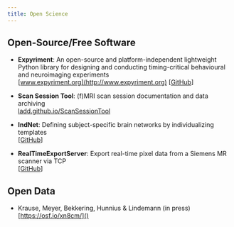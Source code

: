```yaml
---
title: Open Science
---
```


## Open-Source/Free Software
* **Expyriment**: An open-source and platform-independent lightweight Python library for designing and conducting timing-critical behavioural and neuroimaging experiments  
  [www.expyriment.org](http://www.expyriment.org) [[GitHub](https://github.com/expyriment/expyriment)]

* **Scan Session Tool**: (f)MRI scan session documentation and data archiving  
  [ladd.github.io/ScanSessionTool](http://fladd.github.io/ScanSessionTool)
  
* **IndNet**: Defining subject-specific brain networks by individualizing templates  
  [[GitHub](https://github.com/can-lab/IndNet)]

* **RealTimeExportServer**: Export real-time pixel data from a Siemens MR scanner via TCP  
  [[GitHub](https://github.com/fladd/RealTimeExportServer)]

## Open Data
* Krause, Meyer, Bekkering, Hunnius & Lindemann (in press)  
  [https://osf.io/xn8cm/]()
